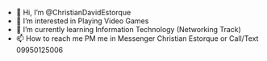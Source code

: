- 👋 Hi, I’m @ChristianDavidEstorque
- 👀 I’m interested in Playing Video Games
- 🌱 I’m currently learning Information Technology (Networking Track)
- 📫 How to reach me PM me in Messenger Christian Estorque or Call/Text 09950125006

<!---
ChristianDavidEstorque/ChristianDavidEstorque is a ✨ special ✨ repository because its `README.md` (this file) appears on your GitHub profile.
You can click the Preview link to take a look at your changes.
--->
